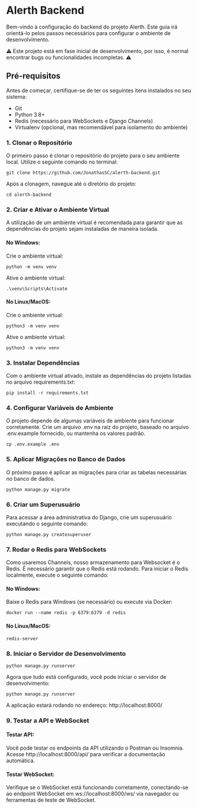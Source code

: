 # Alerth Backend

Bem-vindo à configuração do backend do projeto Alerth. Este guia irá orientá-lo pelos passos necessários para configurar o ambiente de desenvolvimento.

⚠️ Este projeto está em fase inicial de desenvolvimento, por isso, é normal encontrar bugs ou funcionalidades incompletas. ⚠️

## Pré-requisitos

Antes de começar, certifique-se de ter os seguintes itens instalados no seu sistema:

- Git
- Python 3.8+
- Redis (necessário para WebSockets e Django Channels)
- Virtualenv (opcional, mas recomendável para isolamento do ambiente)

### 1. Clonar o Repositório

O primeiro passo é clonar o repositório do projeto para o seu ambiente local. Utilize o seguinte comando no terminal:

```
git clone https://github.com/JonathasSC/alerth-backend.git
```

Após a clonagem, navegue até o diretório do projeto:

```
cd alerth-backend
```

### 2. Criar e Ativar o Ambiente Virtual

A utilização de um ambiente virtual é recomendada para garantir que as dependências do projeto sejam instaladas de maneira isolada.

#### No Windows:

Crie o ambiente virtual:

```
python -m venv venv
```

Ative o ambiente virtual:

```
.\venv\Scripts\Activate
```

#### No Linux/MacOS:

Crie o ambiente virtual:

```
python3 -m venv venv
```

Ative o ambiente virtual:

```
python3 -m venv venv
```

### 3. Instalar Dependências

Com o ambiente virtual ativado, instale as dependências do projeto listadas no arquivo requirements.txt:

```
pip install -r requirements.txt
```

### 4. Configurar Variáveis de Ambiente

O projeto depende de algumas variáveis de ambiente para funcionar corretamente. Crie um arquivo .env na raiz do projeto, baseado no arquivo .env.example fornecido, ou mantenha os valores padrão.

```
cp .env.example .env
```

### 5. Aplicar Migrações no Banco de Dados

O próximo passo é aplicar as migrações para criar as tabelas necessárias no banco de dados.

```
python manage.py migrate
```

### 6. Criar um Superusuário

Para acessar a área administrativa do Django, crie um superusuário executando o seguinte comando:

```
python manage.py createsuperuser
```

### 7. Rodar o Redis para WebSockets

Como usaremos Channels, nosso armazenamento para Websocket é o Redis. É necessário garantir que o Redis está rodando. Para iniciar o Redis localmente, execute o seguinte comando:

#### No Windows:

Baixe o Redis para Windows (se necessário) ou execute via Docker:

```
docker run --name redis -p 6379:6379 -d redis
```

#### No Linux/MacOS:

```
redis-server
```

### 8. Iniciar o Servidor de Desenvolvimento

```
python manage.py runserver
```

Agora que tudo está configurado, você pode iniciar o servidor de desenvolvimento:

```
python manage.py runserver
```

A aplicação estará rodando no endereço: http://localhost:8000/

### 9. Testar a API e WebSocket

#### Testar API:

Você pode testar os endpoints da API utilizando o Postman ou Insomnia. Acesse http://localhost:8000/api/ para verificar a documentação automática.

#### Testar WebSocket:

Verifique se o WebSocket está funcionando corretamente, conectando-se ao endpoint WebSocket em ws://localhost:8000/ws/ via navegador ou ferramentas de teste de WebSocket.
